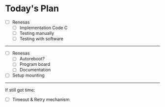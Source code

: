# Today's Plan

- [ ] Renesas
	- [ ] Implementation Code C
	- [ ] Testing manually
	- [ ] Testing with software
---
- [ ] Renesas
	- [ ] Autoreboot?
	- [ ] Program board
	- [ ] Documentation
- [ ] Setup mounting
---
If still got time:
- [ ] Timeout & Retry mechanism